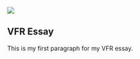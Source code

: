 [![](https://v3.juncture-digital.org/images/wb.svg)](https://v3.juncture-digital.org/wb)

## VFR Essay
This is my first paragraph for my VFR essay.
